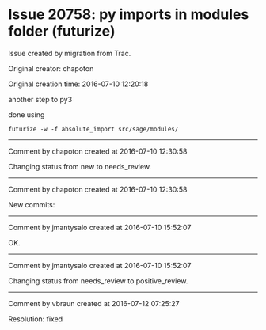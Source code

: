 # Issue 20758: py imports in modules folder (futurize)

Issue created by migration from Trac.

Original creator: chapoton

Original creation time: 2016-07-10 12:20:18

another step to py3

done using

```
futurize -w -f absolute_import src/sage/modules/
```




---

Comment by chapoton created at 2016-07-10 12:30:58

Changing status from new to needs_review.


---

Comment by chapoton created at 2016-07-10 12:30:58

New commits:


---

Comment by jmantysalo created at 2016-07-10 15:52:07

OK.


---

Comment by jmantysalo created at 2016-07-10 15:52:07

Changing status from needs_review to positive_review.


---

Comment by vbraun created at 2016-07-12 07:25:27

Resolution: fixed
